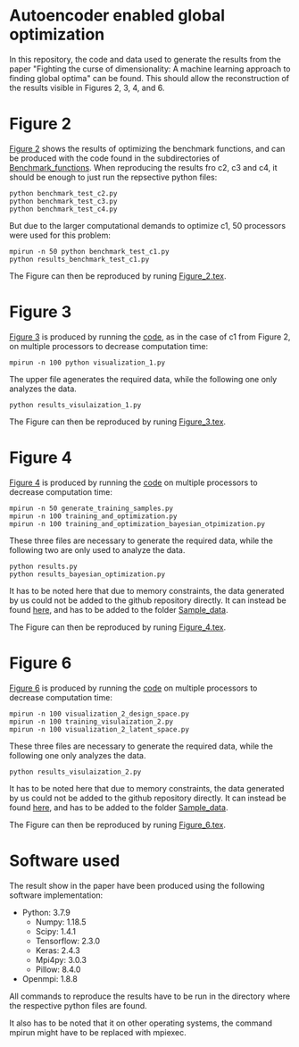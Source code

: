 # Autoencoder enabled global optimization
In this repository, the code and data used to generate the results from the paper "Fighting the curse of dimensionality: A machine learning approach to finding global optima" can be found. This should allow the reconstruction of the results visible in Figures 2, 3, 4, and 6.

# Figure 2
[Figure 2](https://github.com/julianschumann/ae-opt/blob/main/Figure_2.pdf) shows the results of optimizing the benchmark functions, and can be produced with the code found in the subdirectories of [Benchmark_functions](https://github.com/julianschumann/ae-opt/blob/main/Benchmark_functions). When reproducing the results fro c2, c3 and c4, it should be enough to just run the repsective python files:
```
python benchmark_test_c2.py 
python benchmark_test_c3.py 
python benchmark_test_c4.py 
```

But due to the larger computational demands to optimize c1, 50 processors were used for this problem:
```
mpirun -n 50 python benchmark_test_c1.py 
python results_benchmark_test_c1.py
```

The Figure can then be reproduced by runing [Figure_2.tex](https://github.com/julianschumann/ae-opt/blob/main/Figure_2.tex).


# Figure 3
[Figure 3](https://github.com/julianschumann/ae-opt/blob/main/Figure_3.pdf) is produced by running the [code](https://github.com/julianschumann/ae-opt/blob/main/Compliance_minimization/Figure_3), as in the case of c1 from Figure 2, on multiple processors to decrease computation time:
```
mpirun -n 100 python visualization_1.py
```
The upper file agenerates the required data, while the following one only analyzes the data.
```
python results_visulaization_1.py
```


The Figure can then be reproduced by runing [Figure_3.tex](https://github.com/julianschumann/ae-opt/blob/main/Figure_2.tex).

# Figure 4
[Figure 4](https://github.com/julianschumann/ae-opt/blob/main/Figure_4.pdf) is produced by running the [code](https://github.com/julianschumann/ae-opt/blob/main/Compliance_minimization/Figure_4) on multiple processors to decrease computation time:

```
mpirun -n 50 generate_training_samples.py
mpirun -n 100 training_and_optimization.py
mpirun -n 100 training_and_optimization_bayesian_otpimization.py
```
These three files are necessary to generate the required data, while the following two are only used to analyze the data.
```
python results.py
python results_bayesian_optimization.py
```
It has to be noted here that due to memory constraints, the data generated by us could not be added to the github repository directly. It can instead be found [here](Link), and has to be added to the folder [Sample_data](https://github.com/julianschumann/ae-opt/blob/main/Compliance_minimization/Figure_4/Sample_data).


The Figure can then be reproduced by runing [Figure_4.tex](https://github.com/julianschumann/ae-opt/blob/main/Figure_2.tex).

# Figure 6
[Figure 6](https://github.com/julianschumann/ae-opt/blob/main/Figure_6.pdf) is produced by running the [code](https://github.com/julianschumann/ae-opt/blob/main/Compliance_minimization/Figure_4) on multiple processors to decrease computation time:

```
mpirun -n 100 visualization_2_design_space.py
mpirun -n 100 training_visulaization_2.py
mpirun -n 100 visualization_2_latent_space.py
```
These three files are necessary to generate the required data, while the following one only analyzes the data.
```
python results_visulaization_2.py
```
It has to be noted here that due to memory constraints, the data generated by us could not be added to the github repository directly. It can instead be found [here](Link), and has to be added to the folder [Sample_data](https://github.com/julianschumann/ae-opt/blob/main/Compliance_minimization/Figure_6/Sample_data).

The Figure can then be reproduced by runing [Figure_6.tex](https://github.com/julianschumann/ae-opt/blob/main/Figure_2.tex).

# Software used
The result show in the paper have been produced using the following software implementation:
- Python: 3.7.9
  - Numpy: 1.18.5
  - Scipy: 1.4.1
  - Tensorflow: 2.3.0
  - Keras: 2.4.3
  - Mpi4py: 3.0.3
  - Pillow: 8.4.0
- Openmpi: 1.8.8

All commands to reproduce the results have to be run in the directory where the respective python files are found.

It also has to be noted that it on other operating systems, the command mpirun might have to be replaced with mpiexec.
